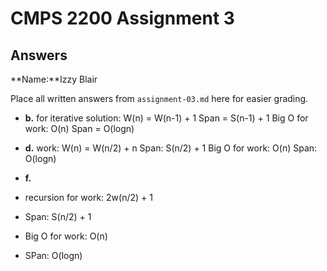 # CMPS 2200 Assignment 3
## Answers

**Name:**Izzy Blair


Place all written answers from `assignment-03.md` here for easier grading.






- **b.**
for iterative solution: W(n) = W(n-1) + 1
Span = S(n-1) + 1
Big O for work: O(n)
Span = O(logn)



- **d.**
work: W(n) = W(n/2) + n
Span: S(n/2) + 1
Big O for work: O(n)
Span: O(logn)




- **f.**
- recursion for work: 2w(n/2) + 1
- Span: S(n/2) + 1
- Big O for work: O(n)
- SPan: O(logn)
